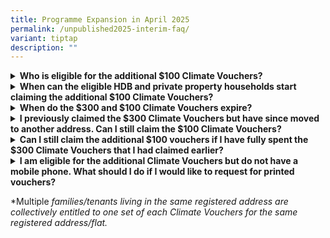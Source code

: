 ```yaml
---
title: Programme Expansion in April 2025
permalink: /unpublished2025-interim-faq/
variant: tiptap
description: ""
---
```

<div data-type="detailGroup" class="isomer-accordion isomer-accordion-white">
<details class="isomer-details">
<summary><strong>Who is eligible for the additional $100 Climate Vouchers?</strong>
</summary>
<div data-type="detailsContent" class="isomer-details-content">
<p>To be eligible for the $100 additional Climate Vouchers, you must be a
Singapore Citizen or Permanent Resident registered and residing at an HDB
flat. With the expansion of the enhanced CFHP to private residential households,
Singapore Citizens registered and residing at a private residential property
may also claim the additional $100 Climate Vouchers from 15 Apr 2025 to
31 Dec 2027. Each eligible household* is only entitled to one set of $300
vouchers and one set of $100 vouchers.</p>
</div>
</details>
<details class="isomer-details">
<summary><strong>When can the eligible HDB and private property households start claiming the additional $100 Climate Vouchers?</strong>
</summary>
<div data-type="detailsContent" class="isomer-details-content">
<p>Eligible households* may claim their Climate Vouchers at <a href="http://www.go.gov.sg/cv-claim" rel="noopener noreferrer nofollow" target="_blank">www.go.gov.sg/cv-claim</a> from
15 Apr 2025. The vouchers are valid until 31 Dec 2027 and households are
encouraged to use the vouchers and switch to more resource efficient products
when their appliances are due for replacement, e.g. when they cannot be
cost-effectively repaired.</p>
</div>
</details>
<details class="isomer-details">
<summary><strong>When do the $300 and $100 Climate Vouchers expire?</strong>
</summary>
<div data-type="detailsContent" class="isomer-details-content">
<p>The Climate Vouchers will expire on 31 Dec 2027.</p>
</div>
</details>
<details class="isomer-details">
<summary><strong>I previously claimed the $300 Climate Vouchers but have since moved to another address. Can I still claim the $100 Climate Vouchers?</strong>
</summary>
<div data-type="detailsContent" class="isomer-details-content">
<p>Eligible households* that have moved to a different residential address
may still claim the $100 Climate Vouchers under their new address. Residents
are advised to update their registered address with ICA as soon as possible
before making the claim.</p>
</div>
</details>
<details class="isomer-details">
<summary><strong>Can I still claim the additional $100 vouchers if I have fully spent the $300 Climate Vouchers that I had claimed earlier?</strong>
</summary>
<div data-type="detailsContent" class="isomer-details-content">
<p>Yes, all eligible households* can claim the additional $100 Climate Vouchers,
regardless of whether they have spent the original set of $300 vouchers.</p>
</div>
</details>
<details class="isomer-details">
<summary><strong>I am eligible for the additional Climate Vouchers but do not have a mobile phone. What should I do if I would like to request for printed vouchers?</strong>
</summary>
<div data-type="detailsContent" class="isomer-details-content">
<p>Eligible households* may submit a request to NEA after the additional
$100 Climate Vouchers is made available. More information will be provided
at a later date.</p>
</div>
</details>
</div>
<p></p>
<p>*Multiple <em>families/tenants living in the same registered address are collectively entitled to one set of each Climate Vouchers for the same registered address/flat.</em>
</p>